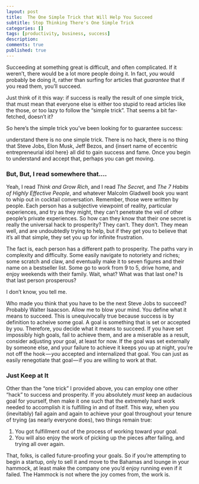 ```yaml
---
layout: post
title:  The One Simple Trick that Will Help You Succeed
subtitle: Stop Thinking There's One Simple Trick
categories: []
tags: [productivity, business, success]
description: 
comments: true
published: true
---
```


Succeeding at something great is difficult, and often complicated. If it weren’t, there would be a lot more people doing it. In fact, _you_ would probably be doing it, rather than surfing for articles that _guarantee_ that if you read them, you’ll succeed.

Just think of it this way: if success is really the result of one simple trick, that must mean that everyone else is either too stupid to read articles like the those, or too lazy to follow the “simple trick”. That seems a bit far-fetched, doesn’t it?

So here’s the simple trick you’ve been looking for to guarantee success:
<!--more-->
understand there is no one simple trick. There is no hack, there is no thing that Steve Jobs, Elon Musk, Jeff Bezos, and {insert name of eccentric entrepreneurial idol here} all did to gain success and fame. Once you begin to understand and accept that, perhaps you can get moving.

### But, But, I read somewhere that….

Yeah, I read _Think and Grow Rich_, and I read _The Secret_, and _The 7 Habits of Highly Effective People_, and whatever Malcolm Gladwell book you want to whip  out in cocktail conversation. Remember, those were written by people. Each person has a subjective viewpoint of reality, particular experiences, and try as they might, they can’t penetrate the veil of other people’s private experiences. So how can they know that their one secret is really the universal hack to prosperity? They can’t. They don’t. They mean well, and are undoubtedly trying to help, but if they get you to believe that it’s all that simple, they set you up for infinite frustration.

The fact is, each person has a different path to prosperity. The paths vary in complexity and difficulty. Some easily navigate to notoriety and riches; some scratch and claw, and eventually make it to seven figures and their name on a bestseller list. Some go to work from 9 to 5, drive home, and enjoy weekends with their family. Wait, what? What was that last one? Is that last person prosperous?

I don’t know, you tell me.

Who made you think that you have to be the next Steve Jobs to succeed? Probably Walter Isaacson. Allow me to blow your mind. You define what it means to succeed. This is unequivocally true because success is by definition to acheive some goal. A goal is something that is set or accepted by you. Therefore, you decide what it means to succeed. If you have set impossibly high goals, fail to achieve them, and are a miserable as a result, consider adjusting your goal, at least for now. If the goal was set externally by someone else, and your failure to achieve it keeps you up at night, you’re not off the hook — _you_ accepted and internalized that goal. You can just as easily renegotiate that goal — if you are willing to work at that.

### Just Keep at It

Other than the “one trick” I provided above, you can employ one other “hack” to success and prosperity. If you absolutely _must_ keep an audacious goal for yourself, then make it one such that the extremely hard work needed to accomplish it is fulfilling in and of itself. This way, when you (inevitably) fail again and again to achieve your goal throughout your tenure of trying (as nearly everyone does), two things remain true:

1. You got fulfillment out of the process of working toward your goal.
2. You will also enjoy the work of picking up the pieces after failing, and trying all over again.

That, folks, is called future-proofing your goals. So if you’re attempting to begin a startup, only to sell it and move to the Bahamas and lounge in your hammock, at least make the company one you’d enjoy running even if it failed. The Hammock is not where the joy comes from, the work is.
